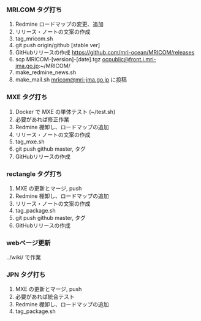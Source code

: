 
### MRI.COM タグ打ち

  1. Redmine ロードマップの変更、追加
  2. リリース・ノートの文案の作成
  3. tag_mricom.sh
  4. git push origin/github [stable ver]
  5. GitHubリリースの作成
      https://github.com/mri-ocean/MRICOM/releases
  6. scp MRICOM-[version]-[date].tgz ocpublic@front.i.mri-jma.go.jp:~/MRICOM/
  7. make_redmine_news.sh
  8. make_mail.sh  mricom@mri-jma.go.jp に投稿

### MXE タグ打ち

  1. Docker で MXE の単体テスト (~/test.sh)
  2. 必要があれば修正作業
  3. Redmine 棚卸し、ロードマップの追加
  4. リリース・ノートの文案の作成
  5. tag_mxe.sh
  6. git push github master, タグ
  7. GitHubリリースの作成

### rectangle タグ打ち

  1. MXE の更新とマージ, push
  2. Redmine 棚卸し、ロードマップの追加
  3. リリース・ノートの文案の作成
  4. tag_package.sh
  6. git push github master, タグ
  7. GitHubリリースの作成

### webページ更新

../wiki/ で作業

### JPN タグ打ち

  1. MXE の更新とマージ, push
  2. 必要があれば統合テスト
  3. Redmine 棚卸し、ロードマップの追加
  4. tag_package.sh
